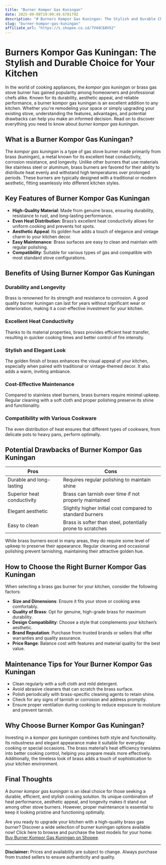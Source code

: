 ```yaml
---
title: "Burner Kompor Gas Kuningan"
date: 2025-09-08T19:09:49.670179Z
description: "# Burners Kompor Gas Kuningan: The Stylish and Durable Choice for Your Kitchen..."
slug: "burner-kompor-gas-kuningan"
affiliate_url: "https://s.shopee.co.id/7V44C68VX2"
---
```

# Burners Kompor Gas Kuningan: The Stylish and Durable Choice for Your Kitchen

In the world of cooking appliances, the *kompor gas kuningan* or brass gas stove burner has gained popularity among homeowners and professional chefs alike. Known for its durability, aesthetic appeal, and reliable performance, a burner kompor gas kuningan is an excellent addition to any kitchen. Whether you're remodeling your space or simply upgrading your existing stove, understanding the features, advantages, and potential drawbacks can help you make an informed decision. Read on to discover everything you need to know about *burner kompor gas kuningan*.

## What is a Burner Kompor Gas Kuningan?

The *kompor gas kuningan* is a type of gas stove burner made primarily from brass (kuningan), a metal known for its excellent heat conductivity, corrosion resistance, and longevity. Unlike other burners that use materials like stainless steel or aluminum, brass burners are favored for their ability to distribute heat evenly and withstand high temperatures over prolonged periods. These burners are typically designed with a traditional or modern aesthetic, fitting seamlessly into different kitchen styles.

## Key Features of Burner Kompor Gas Kuningan

- **High-Quality Material**: Made from genuine brass, ensuring durability, resistance to rust, and long-lasting performance.
- **Even Heat Distribution**: Brass’s excellent heat conductivity allows for uniform cooking and prevents hot spots.
- **Aesthetic Appeal**: Its golden hue adds a touch of elegance and vintage charm to your kitchen decor.
- **Easy Maintenance**: Brass surfaces are easy to clean and maintain with regular polishing.
- **Compatibility**: Suitable for various types of gas and compatible with most standard stove configurations.

## Benefits of Using Burner Kompor Gas Kuningan

### Durability and Longevity

Brass is renowned for its strength and resistance to corrosion. A good quality burner kuningan can last for years without significant wear or deterioration, making it a cost-effective investment for your kitchen.

### Excellent Heat Conductivity

Thanks to its material properties, brass provides efficient heat transfer, resulting in quicker cooking times and better control of fire intensity.

### Stylish and Elegant Look

The golden finish of brass enhances the visual appeal of your kitchen, especially when paired with traditional or vintage-themed decor. It also adds a warm, inviting ambiance.

### Cost-Effective Maintenance

Compared to stainless steel burners, brass burners require minimal upkeep. Regular cleaning with a soft cloth and proper polishing preserve its shine and functionality.

### Compatibility with Various Cookware

The even distribution of heat ensures that different types of cookware, from delicate pots to heavy pans, perform optimally.

## Potential Drawbacks of Burner Kompor Gas Kuningan

| Pros | Cons |
|-------|-------|
| Durable and long-lasting | Requires regular polishing to maintain shine |
| Superior heat conductivity | Brass can tarnish over time if not properly maintained |
| Elegant aesthetic | Slightly higher initial cost compared to standard burners |
| Easy to clean | Brass is softer than steel, potentially prone to scratches |

While brass burners excel in many areas, they do require some level of upkeep to preserve their appearance. Regular cleaning and occasional polishing prevent tarnishing, maintaining their attractive golden hue.

## How to Choose the Right Burner Kompor Gas Kuningan

When selecting a brass gas burner for your kitchen, consider the following factors:

- **Size and Dimensions**: Ensure it fits your stove or cooking area comfortably.
- **Quality of Brass**: Opt for genuine, high-grade brass for maximum durability.
- **Design Compatibility**: Choose a style that complements your kitchen’s aesthetic.
- **Brand Reputation**: Purchase from trusted brands or sellers that offer warranties and quality assurance.
- **Price Range**: Balance cost with features and material quality for the best value.

## Maintenance Tips for Your Burner Kompor Gas Kuningan

- Clean regularly with a soft cloth and mild detergent.
- Avoid abrasive cleaners that can scratch the brass surface.
- Polish periodically with brass-specific cleaning agents to retain shine.
- Check for any signs of tarnish or corrosion and address promptly.
- Ensure proper ventilation during cooking to reduce exposure to moisture and prevent tarnish.

## Why Choose Burner Kompor Gas Kuningan?

Investing in a *kompor gas kuningan* combines both style and functionality. Its robustness and elegant appearance make it suitable for everyday cooking or special occasions. The brass material’s heat efficiency translates into better cooking control, helping you prepare meals more effectively. Additionally, the timeless look of brass adds a touch of sophistication to your kitchen environment.

## Final Thoughts

A *burner kompor gas kuningan* is an ideal choice for those seeking a durable, efficient, and stylish cooking solution. Its unique combination of heat performance, aesthetic appeal, and longevity makes it stand out among other stove burners. However, proper maintenance is essential to keep it looking pristine and functioning optimally.

Are you ready to upgrade your kitchen with a high-quality brass gas burner? Discover a wide selection of burner kuningan options available now! Click here to browse and purchase the best models for your home: [Buy Burner Kompor Gas Kuningan on Shopee](https://s.shopee.co.id/7V44C68VX2).

---

**Disclaimer:** Prices and availability are subject to change. Always purchase from trusted sellers to ensure authenticity and quality.